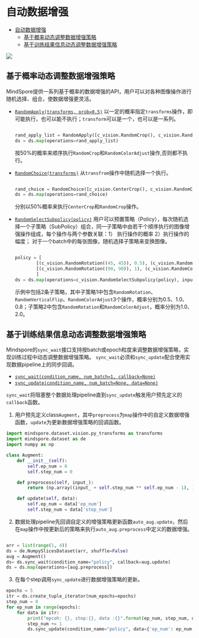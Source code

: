 # 自动数据增强

<!-- TOC depthFrom:1 depthTo:6 withLinks:1 updateOnSave:1 orderedList:0 -->

- [自动数据增强](#自动数据增强)
	- [基于概率动态调整数据增强策略](#基于概率动态调整数据增强策略)
	- [基于训练结果信息动态调整数据增强策略](#基于训练结果信息动态调整数据增强策略)

<!-- /TOC -->

<a href="https://gitee.com/mindspore/docs/blob/master/api/source_zh_cn/programming_guide/auto_augment.md" target="_blank"><img src="../_static/logo_source.png"></a>

## 基于概率动态调整数据增强策略

MindSpore提供一系列基于概率的数据增强的API，用户可以对各种图像操作进行随机选择、组合，使数据增强更灵活。

- [`RandomApply(transforms, prob=0.5)`](https://www.mindspore.cn/api/zh-CN/master/api/python/mindspore/mindspore.dataset.transforms.html?highlight=randomapply#mindspore.dataset.transforms.c_transforms.RandomApply)
以一定的概率指定`transforms`操作，即可能执行，也可以能不执行；`transform`可以是一个，也可以是一系列。

  ```python

  rand_apply_list = RandomApply([c_vision.RandomCrop(), c_vision.RandomColorAdjust()])
  ds = ds.map(operations=rand_apply_list)

  ```

  按50%的概率来顺序执行`RandomCrop`和`RandomColorAdjust`操作,否则都不执行。

- [`RandomChoice(transforms)`](https://www.mindspore.cn/api/zh-CN/master/api/python/mindspore/mindspore.dataset.transforms.html?highlight=randomchoice#mindspore.dataset.transforms.c_transforms.RandomChoice)
从`transfrom`操作中随机选择一个执行。

  ```python

  rand_choice = RandomChoice([c_vision.CenterCrop(), c_vision.RandomCrop()])
  ds = ds.map(operations=rand_choice)

  ```

  分别以50%概率来执行`CenterCrop`和`RandomCrop`操作。

- [`RandomSelectSubpolicy(policy)`](https://www.mindspore.cn/api/zh-CN/master/api/python/mindspore/mindspore.dataset.transforms.vision.html?highlight=randomselectsubpolicy#mindspore.dataset.transforms.vision.c_transforms.RandomSelectSubpolicy)
用户可以预置策略（Policy），每次随机选择一个子策略（SubPolicy）组合，同一子策略中由若干个顺序执行的图像增强操作组成，每个操作与两个参数关联：1） 执行操作的概率 2）执行操作的幅度；
对于一个batch中的每张图像，随机选择子策略来变换图像。

  ```python

  policy = [
          [(c_vision.RandomRotation((45, 45)), 0.5), (c_vision.RandomVerticalFlip(), 1.0), (c_vision.RandomColorAdjust(), 0.8)],
          [(c_vision.RandomRotation((90, 90)), 1), (c_vision.RandomColorAdjust(), 0.2)]
          ]
  ds = ds.map(operations=c_vision.RandomSelectSubpolicy(policy), input_columns=["image"])

  ```

  示例中包括2条子策略，其中子策略1中包含`RandomRotation`、`RandomVerticalFlip`、`RandomColorAdjust`3个操作，概率分别为0.5、1.0、0.8；子策略2中包含`RandomRotation`和`RandomColorAdjust`，概率分别为1.0、2.0。

## 基于训练结果信息动态调整数据增强策略

Mindspore的`sync_wait`接口支持按batch或epoch粒度来调整数据增强策略，实现训练过程中动态调整数据增强策略。
`sync_wait`必须和`sync_update`配合使用实现数据pipeline上的同步回调。

- [`sync_wait(condition_name, num_batch=1, callback=None)`](https://www.mindspore.cn/api/zh-CN/master/api/python/mindspore/mindspore.dataset.html?highlight=sync_wait#mindspore.dataset.ImageFolderDatasetV2.sync_wait)
- [`sync_update(condition_name, num_batch=None, data=None)`](https://www.mindspore.cn/api/zh-CN/master/api/python/mindspore/mindspore.dataset.html?highlight=sync_update#mindspore.dataset.ImageFolderDatasetV2.sync_update)

`sync_wait`将阻塞整个数据处理pipeline直到`sync_update`触发用户预先定义的`callback`函数。

1. 用户预先定义class`Augment`，其中`preprocess`为`map`操作中的自定义数据增强函数，`update`为更新数据增强策略的回调函数。

  ```python
  import mindspore.dataset.vision.py_transforms as transforms
  import mindspore.dataset as de
  import numpy as np

  class Augment:
      def __init__(self):
          self.ep_num = 0
          self.step_num = 0

      def preprocess(self, input_):
          return (np.array((input_ + self.step_num ** self.ep_num - 1), ))

      def update(self, data):
          self.ep_num = data['ep_num']
          self.step_num = data['step_num']

  ```

2. 数据处理pipeline先回调自定义的增强策略更新函数`auto_aug.update`，然后在`map`操作中按更新后的策略来执行`auto_aug.preprocess`中定义的数据增强。

  ```python

  arr = list(range(1, 4))
  ds = de.NumpySlicesDataset(arr, shuffle=False)
  aug = Augment()
  ds= ds.sync_wait(condition_name="policy", callback=aug.update)
  ds = ds.map(operations=[aug.preprocess])

  ```

3. 在每个step调用`sync_update`进行数据增强策略的更新。

  ```python
  epochs = 5
  itr = ds.create_tuple_iterator(num_epochs=epochs)
  step_num = 0
  for ep_num in range(epochs):
      for data in itr:
          print("epcoh: {}, step:{}, data :{}".format(ep_num, step_num, data))
          step_num += 1
          ds.sync_update(condition_name="policy", data={'ep_num': ep_num, 'step_num': step_num})

  ```
